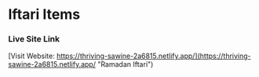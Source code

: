 # Iftari Items

### Live Site Link

[Visit Website: https://thriving-sawine-2a6815.netlify.app/](https://thriving-sawine-2a6815.netlify.app/ "Ramadan Iftari")
